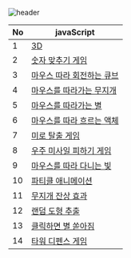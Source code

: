 ![header](https://capsule-render.vercel.app/api?type=wave&color=auto&height=150&section=header&text=JavaScript%Collection%20for%20Fun&fontSize=22)

| No | javaScript |
| ------------ | ------------- |
| 1 | <a href="https://baesub.github.io/JS/3d.html" target="_blank"> 3D </a>  |
| 2 | <a href="https://baesub.github.io/JS/choose-num.html" target="_blank"> 숫자 맞추기 게임 </a>  |
| 3 | <a href="https://baesub.github.io/JS/cube.html" target="_blank"> 마우스 따라 회전하는 큐브 </a>  |
| 4 | <a href="https://baesub.github.io/JS/follow-rainbow.html" target="_blank"> 마우스를 따라가는 무지개 </a>  |
| 5 | <a href="https://baesub.github.io/JS/follow-star.html" target="_blank"> 마우스를 따라가는 별 </a>  |
| 6 | <a href="https://baesub.github.io/JS/follow-water.html" target="_blank"> 마우스를 따라 흐르는 액체 </a>  |
| 7 | <a href="https://baesub.github.io/JS/miro.html" target="_blank"> 미로 탈출 게임 </a>  |
| 8 | <a href="https://baesub.github.io/JS/misaill-game.html" target="_blank"> 우주 미사일 피하기 게임 </a>  |
| 9 | <a href="https://baesub.github.io/JS/mouse-js.html" target="_blank"> 마우스를 따라 다니는 빛 </a>  |
| 10 | <a href="https://baesub.github.io/JS/particle.html" target="_blank"> 파티클 애니메이션 </a>  |
| 11 | <a href="https://baesub.github.io/JS/rainbow.html" target="_blank"> 무지개 잔상 효과 </a>  |
| 12 | <a href="https://baesub.github.io/JS/random.html" target="_blank"> 랜덤 도형 추출 </a>  |
| 13 | <a href="https://baesub.github.io/JS/starry.html" target="_blank"> 클릭하면 별 쏟아짐 </a>  |
| 14 | <a href="https://baesub.github.io/JS/tower.html" target="_blank"> 타워 디펜스 게임 </a>  |
